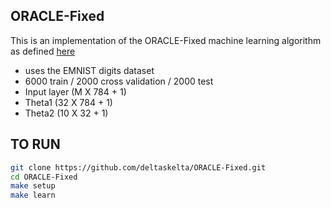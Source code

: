 ## ORACLE-Fixed

This is an implementation of the ORACLE-Fixed machine learning algorithm as defined [here](https://arxiv.org/abs/1902.09432)

- uses the EMNIST digits dataset
- 6000 train / 2000 cross validation / 2000 test
- Input layer (M X 784 + 1)
- Theta1 (32 X 784 + 1)
- Theta2 (10 X 32 + 1)

## TO RUN

```bash
git clone https://github.com/deltaskelta/ORACLE-Fixed.git
cd ORACLE-Fixed
make setup
make learn
```
